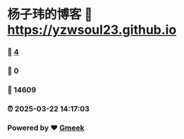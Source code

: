 # 杨子玮的博客 :link: https://yzwsoul23.github.io 
### :page_facing_up: [4](https://yzwsoul23.github.io/tag.html) 
### :speech_balloon: 0 
### :hibiscus: 14609 
### :alarm_clock: 2025-03-22 14:17:03 
### Powered by :heart: [Gmeek](https://github.com/Meekdai/Gmeek)

